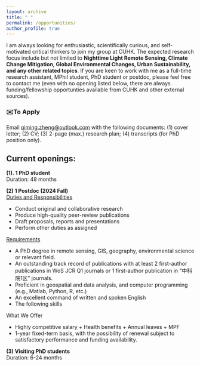 ```yaml
---
layout: archive
title: " "
permalink: /opportunities/
author_profile: true
---
```


I am always looking for enthusiastic, scientifically curious, and self-motivated critical thinkers to join my group at CUHK. The expected research focus include but not limited to **Nighttime Light Remote Sensing, Climate Change Mitigation, Global Environmental Changes, Urban Sustainability, and any other related topics**. If you are keen to work with me as a full-time research assistant, MPhil student, PhD student or postdoc, please feel free to contact me (even with no opening listed below, there are always funding/fellowship opportunties available from CUHK and other external sources). 

### ✉️To Apply
Email <u>qiming.zheng@outlook.com</u> with the following documents: (1) cover letter; (2) CV; (3) 2-page (max.) research plan; (4) transcripts (for PhD position only).

## Current openings: 
**(1). 1 PhD student**  
Duration: 48 months

**(2) 1 Postdoc (2024 Fall)**    
<u>Duties and Responsibilities</u>  
- Conduct original and collaborative research  
-	Produce high-quality peer-review publications  
-	Draft proposals, reports and presentations  
-	Perform other duties as assigned  

<u>Requirements</u>  
-	A PhD degree in remote sensing, GIS, geography, environmental science or relevant field.  
-	An outstanding track record of publications with at least 2 first-author publications in WoS JCR Q1 journals or 1 first-author publication in “中科院1区” journals.  
-	Proficient in geospatial and data analysis, and computer programming (e.g., Matlab, Python, R, etc.)  
-	An excellent command of written and spoken English  
-	The following skills   

What We Offer
-	Highly competitive salary + Health benefits + Annual leaves + MPF
-	1-year fixed-term basis, with the possibility of renewal subject to satisfactory performance and funding availability.

**(3) Visiting PhD students**    
Duration: 6-24 months
